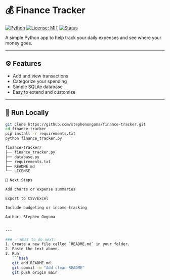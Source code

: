 # 💰 Finance Tracker  

[![Python](https://img.shields.io/badge/Python-3.x-blue.svg)](https://www.python.org/)
[![License: MIT](https://img.shields.io/badge/License-MIT-green.svg)](./LICENSE)
[![Status](https://img.shields.io/badge/Status-Active-success.svg)]()

A simple Python app to help track your daily expenses and see where your money goes.

---

## ⚙️ Features
- Add and view transactions  
- Categorize your spending  
- Simple SQLite database  
- Easy to extend and customize  

---

## 🚀 Run Locally
```bash
git clone https://github.com/stephenongoma/finance-tracker.git
cd finance-tracker
pip install -r requirements.txt
python finance_tracker.py

finance-tracker/
├── finance_tracker.py
├── database.py
├── requirements.txt
├── README.md
└── LICENSE

🧠 Next Steps

Add charts or expense summaries

Export to CSV/Excel

Include budgeting or income tracking

Author: Stephen Ongoma


---

### ✅ What to do next:
1. Create a new file called `README.md` in your folder.  
2. Paste the text above.  
3. Run:
   ```bash
   git add README.md
   git commit -m "Add clean README"
   git push origin main
